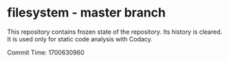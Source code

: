 # filesystem - master branch

This repository contains frozen state of the repository.
Its history is cleared. It is used only for static code
analysis with Codacy.

Commit Time: 1700630960
